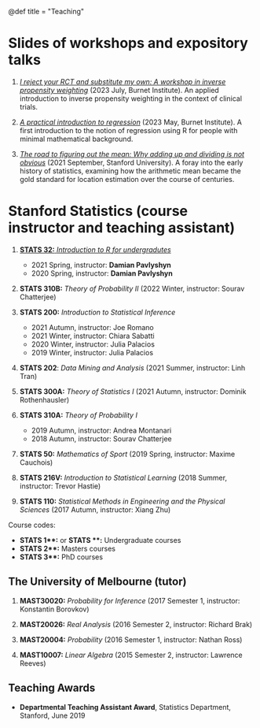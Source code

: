 @def title = "Teaching"


# Slides of workshops and expository talks

1. [_I reject your RCT and substitute my own: A workshop in inverse propensity weighting_](assets/teaching/ipw-seminar.pdf) (2023 July, Burnet Institute). An applied introduction to inverse propensity weighting in the context of clinical trials.

2. [_A practical introduction to regression_](assets/teaching/intro-to-regression.html) (2023 May, Burnet Institute). A first introduction to the notion of regression using R for people with minimal mathematical background. 

3. [_The road to figuring out the mean: Why adding up and dividing is not obvious_](assets/teaching/mean-history.pdf) (2021 September, Stanford University). A foray into the early history of statistics, examining how the arithmetic mean became the gold standard for location estimation over the course of centuries.

# Stanford Statistics (course instructor and teaching assistant)

1. [**STATS 32:** _Introduction to R for undergradutes_](https://damian-t-p.github.io/STATS32-2020/)
    * 2021 Spring, instructor: **Damian Pavlyshyn**
    * 2020 Spring, instructor: **Damian Pavlyshyn**

2. **STATS 310B:** _Theory of Probability II_ (2022 Winter, instructor: Sourav Chatterjee)

3. **STATS 200:** _Introduction to Statistical Inference_
    * 2021 Autumn, instructor: Joe Romano
    * 2021 Winter, instructor: Chiara Sabatti
    * 2020 Winter, instructor: Julia Palacios
    * 2019 Winter, instructor: Julia Palacios

4. **STATS 202**: _Data Mining and Analysis_ (2021 Summer, instructor: Linh Tran)

5. **STATS 300A:** _Theory of Statistics I_ (2021 Autumn, instructor: Dominik Rothenhausler)

6. **STATS 310A:** _Theory of Probability I_
    * 2019 Autumn, instructor: Andrea Montanari
    * 2018 Autumn, instructor: Sourav Chatterjee

7. **STATS 50:** _Mathematics of Sport_ (2019 Spring, instructor: Maxime Cauchois)

8. **STATS 216V:** _Introduction to Statistical Learning_ (2018 Summer, instructor: Trevor Hastie)

9. **STATS 110:** _Statistical Methods in Engineering and the Physical Sciences_ (2017 Autumn, instructor: Xiang Zhu)


Course codes:
  * **STATS 1\*\*:** or **STATS \*\*:** Undergraduate courses
  * **STATS 2\*\*:** Masters courses
  * **STATS 3\*\*:** PhD courses

## The University of Melbourne (tutor)

1. **MAST30020:** _Probability for Inference_ (2017 Semester 1, instructor: Konstantin Borovkov)

2. **MAST20026:** _Real Analysis_ (2016 Semester 2, instructor: Richard Brak)

3. **MAST20004:** _Probability_ (2016 Semester 1, instructor: Nathan Ross)

4. **MAST10007:** _Linear Algebra_ (2015 Semester 2, instructor: Lawrence Reeves)

## Teaching Awards

* **Departmental Teaching Assistant Award**, Statistics Department, Stanford, June 2019
